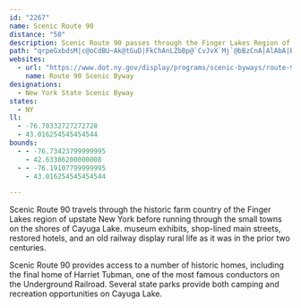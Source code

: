 ```yaml
---
id: "2267"
name: Scenic Route 90
distance: "50"
description: Scenic Route 90 passes through the Finger Lakes Region of upstate New York.
path: "qrpeGxbdsM|c@oCdBU~Ak@tGuD|FkChAnLZbBp@`CvJvX`Mj`@bBzCnA|AlAbA|BnAnBf@hAJp\\xArQ]xBLhCp@fJxDnJfEhAp@ns@zi@pH~GtO~On@j@rAx@tAj@vB^`LChBJ|@PnCfA`GfFxBjAfNrEfCfAjGdAtAF~M[hD_@vTmFdb@yKlBK`BHbLrBnALlDD~AMxh@uLzCyA`JsFhBy@~DqApCm@tBQpDHvYzFrBR~DEdGm@f]eGhWcHrNqEdB_@x[aCxDw@xCuA|AgAnAqAxBsCrAeCvHkRjJgRhBoCvJyKpCiBtL_Fpd@gVjDoAfXeGlYwH|CeBpMyL`IgGrEaC|I_DjEy@vGy@nRy@pEk@tOcDrBo@xQaIpImEnDuAfE_ArHsAzM_AlCD|QrAfWF`BPdW`HrExAbF~BnJrFzAl@hBXvA@vKBjLM`DLnC`@rCv@lCjAtJzFbCfApJjD|FlA~F^|MCzMaB|I[xD@zB`@jBx@`BjA`IxHxA~@`q@pVrClAdLfGrA~@jAlAzIxMl@n@tArAfDpBxAj@fItBvg@jJ~BF~K_@jCs@dJqDhOiJdBs@t@MvBK|HZxID~BKfDc@lH_BpHe@tUgEbA_@lBcB~@aB|AyEd@{@lA_BhBeArpB{c@fAKtADtOlDbAd@j@f@pE~E|@r@pJrE~Cf@fCBlDk@jBw@dOwKjEqDhGuGrLoNrC_EnCoEp[cj@|AuBnBwBbCiBpG{D~BqA`DmA~Cs@fXkD|Cy@xCyAnPuJdI_HpMiL~MiHfZuTvF_FzAkBdGoIhImKxKeMdMeN~WyVzG_GxGeFnKwGlBwAxAyAlBaC`B{CtHuQrA}BxBsCrCaCxN{J`OmLtJuGhCsChBkDbA{C^gBXsBNyB@uIeFcgFqDo}CBwDPsFBuC_AaNGyD[u^_B_qAs@y}@wBa|BiGmwFhAsEbI}RbB}B~JaDnMaDri@{OjAm@^_@p@wATmADgCEoIZ}A`AeAvJ}DxBmAlBwArDgD~Ak@`F_@j@M|AaAn@w@|BgDnAmCd@yAh@mDDwGf@wDH]Xm@t@w@xCgCfB{BbDqC^aAXkC@iDcBoV_@kB{AmC_QuIiA_AcBmBiB_BaB_AmDyA_CkBiAuA_A}AqJ}Qs@gBwBaHg@eAaAuAcCqBeCaA}EyAy@o@qEcEk@KsDKmA_@]s@GuGFqAdDmLlEwPf@oC\\kCTmGOgNDaExAs`@\\wEZoDfA{GrC{K~@mEfEa[^cET_Eb@wQb@kJhEm_@lB{Ud@iDd@yBbAmCbCgEjKaPlBsDrGcPnAsEf@qCbHew@nC_`@|CiUn@mIR{EBgFm@gh@L_G`@mDvBiN~DmU`Gga@|CaVbDa[N_CLwV?_CMeG_@cEc@gDkBaKc@}CYgDUyDcAwp@Y{ZU}g@JmGhAuMf@_Lx@{d@dAcz@MyEg@eDy@iCsLaTqAmCs@aCi@sBU_BmAwV]yBkAqEiA{CcAyAy@s@yBmC_AyBgA{EYkEpAoRnEyThAeDdGsKnAoCZ}@b@eCLoAJoNJ_C`D}ThCiXtJolAbC}]xCmg@~@mTfAu[NoAf@}B\\kAx@kBn@gAvF_GlB_Dj@cBf@yBd@yDHyBSmI"
websites:
  - url: "https://www.dot.ny.gov/display/programs/scenic-byways/route-90?nd=nysdot"
    name: Route 90 Scenic Byway
designations:
  - New York State Scenic Byway
states:
  - NY
ll:
  - -76.70332727272728
  - 43.016254545454544
bounds:
  - - -76.73423799999995
    - 42.63386200000008
  - - -76.19107799999995
    - 43.016254545454544

---
```


Scenic Route 90 travels through the historic farm country of the Finger Lakes region of upstate New York before running through the small towns on the shores of Cayuga Lake.  museum exhibits, shop-lined main streets, restored hotels, and an old railway display rural life as it was in the prior two centuries.

Scenic Route 90 provides access to a number of historic homes, including the final home of Harriet Tubman, one of the most famous conductors on the Underground Railroad.  Several state parks provide both camping and recreation opportunities on Cayuga Lake.  
